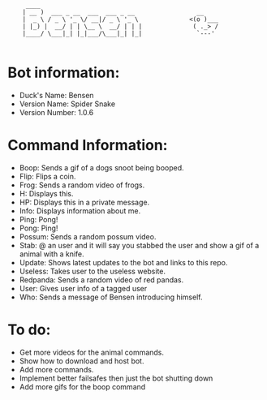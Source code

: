 ```
     ____                                              
    | __ )  ___ _ __  ___  ___ _ __                 __
    |  _ \ / _ \ '_ \/ __|/ _ \ '_ \              <(o )___
    | |_) |  __/ | | \__ \  __/ | | |              ( ._> /
    |____/ \___|_| |_|___/\___|_| |_|               `---'   
                                  
```
# Bot information: 
- Duck's Name: Bensen
- Version Name: Spider Snake
- Version Number: 1.0.6
# Command Information:
- Boop: Sends a gif of a dogs snoot being booped.
- Flip: Flips a coin.
- Frog: Sends a random video of frogs.
- H: Displays this.
- HP: Displays this in a private message.
- Info: Displays information about me.
- Ping: Pong!
- Pong: Ping!
- Possum: Sends a random possum video.
- Stab: @ an user and it will say you stabbed the user and show a gif of a animal with a knife.
- Update: Shows latest updates to the bot and links to this repo.
- Useless: Takes user to the useless website.
- Redpanda: Sends a random video of red pandas.
- User: Gives user info of a tagged user
- Who: Sends a message of Bensen introducing himself.
# To do:
- Get more videos for the animal commands.
- Show how to download and host bot.
- Add more commands.
- Implement better failsafes then just the bot shutting down
- Add more gifs for the boop command
